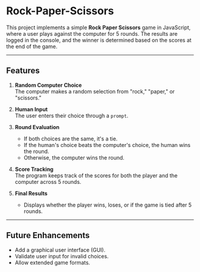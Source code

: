 # Rock-Paper-Scissors
This project implements a simple **Rock Paper Scissors** game in JavaScript, where a user plays against the computer for 5 rounds. The results are logged in the console, and the winner is determined based on the scores at the end of the game.

---

## Features

1. **Random Computer Choice**  
   The computer makes a random selection from "rock," "paper," or "scissors."

2. **Human Input**  
   The user enters their choice through a `prompt`.

3. **Round Evaluation**  
   - If both choices are the same, it's a tie.  
   - If the human's choice beats the computer's choice, the human wins the round.  
   - Otherwise, the computer wins the round.

4. **Score Tracking**  
   The program keeps track of the scores for both the player and the computer across 5 rounds.

5. **Final Results**  
   - Displays whether the player wins, loses, or if the game is tied after 5 rounds.


---

## Future Enhancements

- Add a graphical user interface (GUI).
- Validate user input for invalid choices.
- Allow extended game formats.
